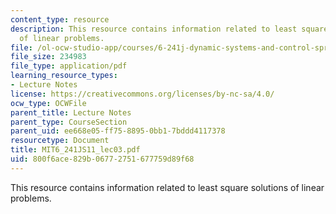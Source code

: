 ```yaml
---
content_type: resource
description: This resource contains information related to least square solutions
  of linear problems.
file: /ol-ocw-studio-app/courses/6-241j-dynamic-systems-and-control-spring-2011/800f6ace829b06772751677759d89f68_MIT6_241JS11_lec03.pdf
file_size: 234983
file_type: application/pdf
learning_resource_types:
- Lecture Notes
license: https://creativecommons.org/licenses/by-nc-sa/4.0/
ocw_type: OCWFile
parent_title: Lecture Notes
parent_type: CourseSection
parent_uid: ee668e05-ff75-8895-0bb1-7bddd4117378
resourcetype: Document
title: MIT6_241JS11_lec03.pdf
uid: 800f6ace-829b-0677-2751-677759d89f68
---
```

This resource contains information related to least square solutions of linear problems.